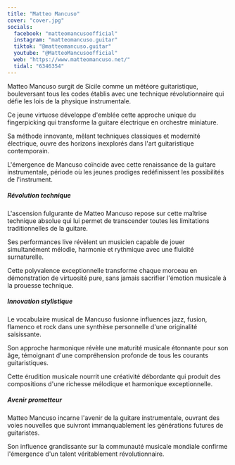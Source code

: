 ```yaml
---
title: "Matteo Mancuso"
cover: "cover.jpg"
socials:
  facebook: "matteomancusoofficial"
  instagram: "matteomancuso.guitar"
  tiktok: "@matteomancuso.guitar"
  youtube: "@MatteoMancusoofficial"
  web: "https://www.matteomancuso.net/"
  tidal: "6346354"
---
```


Matteo Mancuso surgit de Sicile comme un météore guitaristique, bouleversant tous les codes établis avec une technique
révolutionnaire qui défie les lois de la physique instrumentale.

Ce jeune virtuose développe d'emblée cette approche unique du fingerpicking qui transforme la guitare électrique en
orchestre miniature.

Sa méthode innovante, mêlant techniques classiques et modernité électrique, ouvre des horizons inexplorés dans l'art
guitaristique contemporain.

L'émergence de Mancuso coïncide avec cette renaissance de la guitare instrumentale, période où les jeunes prodiges
redéfinissent les possibilités de l'instrument.

##### Révolution technique

L'ascension fulgurante de Matteo Mancuso repose sur cette maîtrise technique absolue qui lui permet de transcender
toutes les limitations traditionnelles de la guitare.

Ses performances live révèlent un musicien capable de jouer simultanément mélodie, harmonie et rythmique avec une
fluidité surnaturelle.

Cette polyvalence exceptionnelle transforme chaque morceau en démonstration de virtuosité pure, sans jamais sacrifier
l'émotion musicale à la prouesse technique.

##### Innovation stylistique

Le vocabulaire musical de Mancuso fusionne influences jazz, fusion, flamenco et rock dans une synthèse personnelle d'une
originalité saisissante.

Son approche harmonique révèle une maturité musicale étonnante pour son âge, témoignant d'une compréhension profonde de
tous les courants guitaristiques.

Cette érudition musicale nourrit une créativité débordante qui produit des compositions d'une richesse mélodique et
harmonique exceptionnelle.

##### Avenir prometteur

Matteo Mancuso incarne l'avenir de la guitare instrumentale, ouvrant des voies nouvelles que suivront immanquablement
les générations futures de guitaristes.

Son influence grandissante sur la communauté musicale mondiale confirme l'émergence d'un talent véritablement
révolutionnaire.
